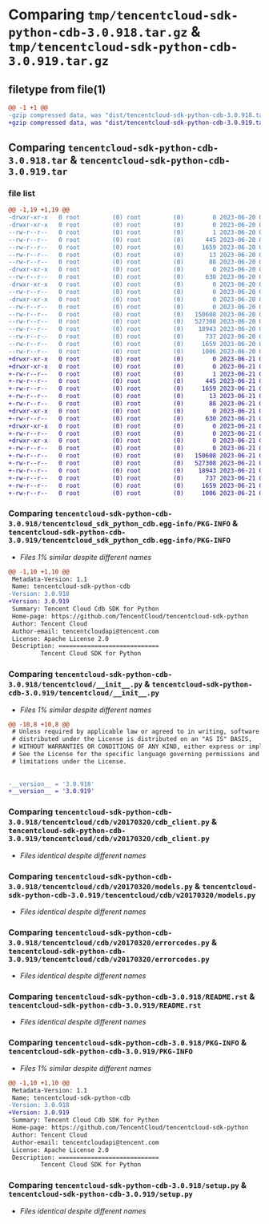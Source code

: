 # Comparing `tmp/tencentcloud-sdk-python-cdb-3.0.918.tar.gz` & `tmp/tencentcloud-sdk-python-cdb-3.0.919.tar.gz`

## filetype from file(1)

```diff
@@ -1 +1 @@
-gzip compressed data, was "dist/tencentcloud-sdk-python-cdb-3.0.918.tar", last modified: Tue Jun 20 02:35:17 2023, max compression
+gzip compressed data, was "dist/tencentcloud-sdk-python-cdb-3.0.919.tar", last modified: Wed Jun 21 00:19:40 2023, max compression
```

## Comparing `tencentcloud-sdk-python-cdb-3.0.918.tar` & `tencentcloud-sdk-python-cdb-3.0.919.tar`

### file list

```diff
@@ -1,19 +1,19 @@
-drwxr-xr-x   0 root         (0) root         (0)        0 2023-06-20 02:35:17.000000 tencentcloud-sdk-python-cdb-3.0.918/
-drwxr-xr-x   0 root         (0) root         (0)        0 2023-06-20 02:35:17.000000 tencentcloud-sdk-python-cdb-3.0.918/tencentcloud_sdk_python_cdb.egg-info/
--rw-r--r--   0 root         (0) root         (0)        1 2023-06-20 02:35:17.000000 tencentcloud-sdk-python-cdb-3.0.918/tencentcloud_sdk_python_cdb.egg-info/dependency_links.txt
--rw-r--r--   0 root         (0) root         (0)      445 2023-06-20 02:35:17.000000 tencentcloud-sdk-python-cdb-3.0.918/tencentcloud_sdk_python_cdb.egg-info/SOURCES.txt
--rw-r--r--   0 root         (0) root         (0)     1659 2023-06-20 02:35:17.000000 tencentcloud-sdk-python-cdb-3.0.918/tencentcloud_sdk_python_cdb.egg-info/PKG-INFO
--rw-r--r--   0 root         (0) root         (0)       13 2023-06-20 02:35:17.000000 tencentcloud-sdk-python-cdb-3.0.918/tencentcloud_sdk_python_cdb.egg-info/top_level.txt
--rw-r--r--   0 root         (0) root         (0)       88 2023-06-20 02:35:17.000000 tencentcloud-sdk-python-cdb-3.0.918/setup.cfg
-drwxr-xr-x   0 root         (0) root         (0)        0 2023-06-20 02:35:17.000000 tencentcloud-sdk-python-cdb-3.0.918/tencentcloud/
--rw-r--r--   0 root         (0) root         (0)      630 2023-06-20 02:35:17.000000 tencentcloud-sdk-python-cdb-3.0.918/tencentcloud/__init__.py
-drwxr-xr-x   0 root         (0) root         (0)        0 2023-06-20 02:35:17.000000 tencentcloud-sdk-python-cdb-3.0.918/tencentcloud/cdb/
--rw-r--r--   0 root         (0) root         (0)        0 2023-06-20 02:35:17.000000 tencentcloud-sdk-python-cdb-3.0.918/tencentcloud/cdb/__init__.py
-drwxr-xr-x   0 root         (0) root         (0)        0 2023-06-20 02:35:17.000000 tencentcloud-sdk-python-cdb-3.0.918/tencentcloud/cdb/v20170320/
--rw-r--r--   0 root         (0) root         (0)        0 2023-06-20 02:35:17.000000 tencentcloud-sdk-python-cdb-3.0.918/tencentcloud/cdb/v20170320/__init__.py
--rw-r--r--   0 root         (0) root         (0)   150608 2023-06-20 02:35:17.000000 tencentcloud-sdk-python-cdb-3.0.918/tencentcloud/cdb/v20170320/cdb_client.py
--rw-r--r--   0 root         (0) root         (0)   527308 2023-06-20 02:35:17.000000 tencentcloud-sdk-python-cdb-3.0.918/tencentcloud/cdb/v20170320/models.py
--rw-r--r--   0 root         (0) root         (0)    18943 2023-06-20 02:35:17.000000 tencentcloud-sdk-python-cdb-3.0.918/tencentcloud/cdb/v20170320/errorcodes.py
--rw-r--r--   0 root         (0) root         (0)      737 2023-06-20 02:35:17.000000 tencentcloud-sdk-python-cdb-3.0.918/README.rst
--rw-r--r--   0 root         (0) root         (0)     1659 2023-06-20 02:35:17.000000 tencentcloud-sdk-python-cdb-3.0.918/PKG-INFO
--rw-r--r--   0 root         (0) root         (0)     1006 2023-06-20 02:35:17.000000 tencentcloud-sdk-python-cdb-3.0.918/setup.py
+drwxr-xr-x   0 root         (0) root         (0)        0 2023-06-21 00:19:40.000000 tencentcloud-sdk-python-cdb-3.0.919/
+drwxr-xr-x   0 root         (0) root         (0)        0 2023-06-21 00:19:40.000000 tencentcloud-sdk-python-cdb-3.0.919/tencentcloud_sdk_python_cdb.egg-info/
+-rw-r--r--   0 root         (0) root         (0)        1 2023-06-21 00:19:40.000000 tencentcloud-sdk-python-cdb-3.0.919/tencentcloud_sdk_python_cdb.egg-info/dependency_links.txt
+-rw-r--r--   0 root         (0) root         (0)      445 2023-06-21 00:19:40.000000 tencentcloud-sdk-python-cdb-3.0.919/tencentcloud_sdk_python_cdb.egg-info/SOURCES.txt
+-rw-r--r--   0 root         (0) root         (0)     1659 2023-06-21 00:19:40.000000 tencentcloud-sdk-python-cdb-3.0.919/tencentcloud_sdk_python_cdb.egg-info/PKG-INFO
+-rw-r--r--   0 root         (0) root         (0)       13 2023-06-21 00:19:40.000000 tencentcloud-sdk-python-cdb-3.0.919/tencentcloud_sdk_python_cdb.egg-info/top_level.txt
+-rw-r--r--   0 root         (0) root         (0)       88 2023-06-21 00:19:40.000000 tencentcloud-sdk-python-cdb-3.0.919/setup.cfg
+drwxr-xr-x   0 root         (0) root         (0)        0 2023-06-21 00:19:40.000000 tencentcloud-sdk-python-cdb-3.0.919/tencentcloud/
+-rw-r--r--   0 root         (0) root         (0)      630 2023-06-21 00:19:40.000000 tencentcloud-sdk-python-cdb-3.0.919/tencentcloud/__init__.py
+drwxr-xr-x   0 root         (0) root         (0)        0 2023-06-21 00:19:40.000000 tencentcloud-sdk-python-cdb-3.0.919/tencentcloud/cdb/
+-rw-r--r--   0 root         (0) root         (0)        0 2023-06-21 00:19:40.000000 tencentcloud-sdk-python-cdb-3.0.919/tencentcloud/cdb/__init__.py
+drwxr-xr-x   0 root         (0) root         (0)        0 2023-06-21 00:19:40.000000 tencentcloud-sdk-python-cdb-3.0.919/tencentcloud/cdb/v20170320/
+-rw-r--r--   0 root         (0) root         (0)        0 2023-06-21 00:19:40.000000 tencentcloud-sdk-python-cdb-3.0.919/tencentcloud/cdb/v20170320/__init__.py
+-rw-r--r--   0 root         (0) root         (0)   150608 2023-06-21 00:19:40.000000 tencentcloud-sdk-python-cdb-3.0.919/tencentcloud/cdb/v20170320/cdb_client.py
+-rw-r--r--   0 root         (0) root         (0)   527308 2023-06-21 00:19:40.000000 tencentcloud-sdk-python-cdb-3.0.919/tencentcloud/cdb/v20170320/models.py
+-rw-r--r--   0 root         (0) root         (0)    18943 2023-06-21 00:19:40.000000 tencentcloud-sdk-python-cdb-3.0.919/tencentcloud/cdb/v20170320/errorcodes.py
+-rw-r--r--   0 root         (0) root         (0)      737 2023-06-21 00:19:40.000000 tencentcloud-sdk-python-cdb-3.0.919/README.rst
+-rw-r--r--   0 root         (0) root         (0)     1659 2023-06-21 00:19:40.000000 tencentcloud-sdk-python-cdb-3.0.919/PKG-INFO
+-rw-r--r--   0 root         (0) root         (0)     1006 2023-06-21 00:19:40.000000 tencentcloud-sdk-python-cdb-3.0.919/setup.py
```

### Comparing `tencentcloud-sdk-python-cdb-3.0.918/tencentcloud_sdk_python_cdb.egg-info/PKG-INFO` & `tencentcloud-sdk-python-cdb-3.0.919/tencentcloud_sdk_python_cdb.egg-info/PKG-INFO`

 * *Files 1% similar despite different names*

```diff
@@ -1,10 +1,10 @@
 Metadata-Version: 1.1
 Name: tencentcloud-sdk-python-cdb
-Version: 3.0.918
+Version: 3.0.919
 Summary: Tencent Cloud Cdb SDK for Python
 Home-page: https://github.com/TencentCloud/tencentcloud-sdk-python
 Author: Tencent Cloud
 Author-email: tencentcloudapi@tencent.com
 License: Apache License 2.0
 Description: ============================
         Tencent Cloud SDK for Python
```

### Comparing `tencentcloud-sdk-python-cdb-3.0.918/tencentcloud/__init__.py` & `tencentcloud-sdk-python-cdb-3.0.919/tencentcloud/__init__.py`

 * *Files 1% similar despite different names*

```diff
@@ -10,8 +10,8 @@
 # Unless required by applicable law or agreed to in writing, software
 # distributed under the License is distributed on an "AS IS" BASIS,
 # WITHOUT WARRANTIES OR CONDITIONS OF ANY KIND, either express or implied.
 # See the License for the specific language governing permissions and
 # limitations under the License.
 
 
-__version__ = '3.0.918'
+__version__ = '3.0.919'
```

### Comparing `tencentcloud-sdk-python-cdb-3.0.918/tencentcloud/cdb/v20170320/cdb_client.py` & `tencentcloud-sdk-python-cdb-3.0.919/tencentcloud/cdb/v20170320/cdb_client.py`

 * *Files identical despite different names*

### Comparing `tencentcloud-sdk-python-cdb-3.0.918/tencentcloud/cdb/v20170320/models.py` & `tencentcloud-sdk-python-cdb-3.0.919/tencentcloud/cdb/v20170320/models.py`

 * *Files identical despite different names*

### Comparing `tencentcloud-sdk-python-cdb-3.0.918/tencentcloud/cdb/v20170320/errorcodes.py` & `tencentcloud-sdk-python-cdb-3.0.919/tencentcloud/cdb/v20170320/errorcodes.py`

 * *Files identical despite different names*

### Comparing `tencentcloud-sdk-python-cdb-3.0.918/README.rst` & `tencentcloud-sdk-python-cdb-3.0.919/README.rst`

 * *Files identical despite different names*

### Comparing `tencentcloud-sdk-python-cdb-3.0.918/PKG-INFO` & `tencentcloud-sdk-python-cdb-3.0.919/PKG-INFO`

 * *Files 1% similar despite different names*

```diff
@@ -1,10 +1,10 @@
 Metadata-Version: 1.1
 Name: tencentcloud-sdk-python-cdb
-Version: 3.0.918
+Version: 3.0.919
 Summary: Tencent Cloud Cdb SDK for Python
 Home-page: https://github.com/TencentCloud/tencentcloud-sdk-python
 Author: Tencent Cloud
 Author-email: tencentcloudapi@tencent.com
 License: Apache License 2.0
 Description: ============================
         Tencent Cloud SDK for Python
```

### Comparing `tencentcloud-sdk-python-cdb-3.0.918/setup.py` & `tencentcloud-sdk-python-cdb-3.0.919/setup.py`

 * *Files identical despite different names*

